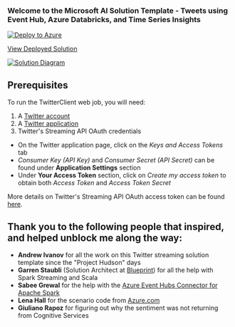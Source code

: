 ### Welcome to the Microsoft AI Solution Template - Tweets using Event Hub, Azure Databricks, and Time Series Insights

[![Deploy to Azure](https://raw.githubusercontent.com/Azure/data-ai-iot/master/images/DeployToAzure.PNG)](https://quickstart.azure.ai/Deployments/new/databricks@share@09b0220e-f12e-4229-9008-8874466a9622?source=GitHub)

[View Deployed Solution](https://quickstart.azure.ai/Deployments)

[![Solution Diagram](https://raw.githubusercontent.com/Azure/data-ai-iot/master/databricks/assets/databricksTwitter.JPG)](https://raw.githubusercontent.com/Azure/data-ai-iot/master/databricks/assets/databricksTwitter.JPG)

## Prerequisites

To run the TwitterClient web job, you will need:

1. A [Twitter account](https://twitter.com/login)
2. A [Twitter application](https://apps.twitter.com)
3. Twitter's Streaming API OAuth credentials
  - On the Twitter application page, click on the *Keys and Access Tokens* tab
  - *Consumer Key (API Key)* and *Consumer Secret (API Secret)* can be found under **Application Settings** section
  - Under **Your Access Token** section, click on *Create my access token* to obtain both *Access Token* and *Access Token Secret*

More details on Twitter's Streaming API OAuth access token can be found [here](https://dev.twitter.com/oauth/overview/application-owner-access-tokens).

## Thank you to the following people that inspired, and helped unblock me along the way:
* **Andrew Ivanov** for all the work on this Twitter streaming solution template since the "Project Hudson" days
* **Garren Staubli** (Solution Architect at [Blueprint](https://bpcs.com/)) for all the help with Spark Streaming and Scala
* **Sabee Grewal** for the help with the [Azure Event Hubs Connector for Apache Spark](https://github.com/Azure/azure-event-hubs-spark)
* **Lena Hall** for the scenario code from [Azure.com](https://docs.microsoft.com/en-us/azure/azure-databricks/databricks-sentiment-analysis-cognitive-services)
* **Giuliano Rapoz** for figuring out why the sentiment was not returning from Cognitive Services